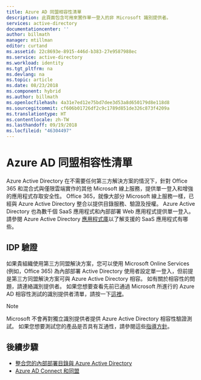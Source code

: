 ```yaml
---
title: Azure AD 同盟相容性清單
description: 此頁面包含可用來實作單一登入的非 Microsoft 識別提供者。
services: active-directory
documentationcenter: ''
author: billmath
manager: mtillman
editor: curtand
ms.assetid: 22c8693e-8915-446d-b383-27e9587988ec
ms.service: active-directory
ms.workload: identity
ms.tgt_pltfrm: na
ms.devlang: na
ms.topic: article
ms.date: 08/23/2018
ms.component: hybrid
ms.author: billmath
ms.openlocfilehash: 4a31e7ed12e75bd7dee3d53a8d650179d8e118d8
ms.sourcegitcommit: cf606b01726df2c9c1789d851de326c873f4209a
ms.translationtype: HT
ms.contentlocale: zh-TW
ms.lasthandoff: 09/19/2018
ms.locfileid: "46304497"
---
```

# <a name="azure-ad-federation-compatibility-list"></a>Azure AD 同盟相容性清單
Azure Active Directory 在不需要任何第三方解決方案的情況下，針對 Office 365 和混合式與僅限雲端實作的其他 Microsoft 線上服務，提供單一登入和增強的應用程式存取安全性。 Office 365，就像大部分 Microsoft 線上服務一樣，已經與 Azure Active Directory 整合以提供目錄服務、驗證及授權。 Azure Active Directory 也為數千個 SaaS 應用程式和內部部署 Web 應用程式提供單一登入。 請參閱 Azure Active Directory [應用程式庫](https://azuremarketplace.microsoft.com/marketplace/apps/category/azure-active-directory-apps)以了解支援的 SaaS 應用程式有哪些。 

## <a name="idp-validation"></a>IDP 驗證
如果貴組織使用第三方同盟解決方案，您可以使用 Microsoft Online Services (例如，Office 365) 為內部部署 Active Directory 使用者設定單一登入，但前提是第三方同盟解決方案可與 Azure Active Directory 相容。  如有關於相容性的問題，請連絡識別提供者。  如果您想要查看先前已通過 Microsoft 所進行的 Azure AD 相容性測試的識別提供者清單，請按一下[這裡](https://www.microsoft.com/download/details.aspx?id=56843)。 

>[!NOTE]
>Microsoft 不會再對獨立識別提供者提供 Azure Active Directory 相容性驗證測試。 如果您想要測試您的產品是否具有互通性，請參閱這些[指導方針](https://www.microsoft.com/download/details.aspx?id=56843)。 

## <a name="next-steps"></a>後續步驟

- [整合您的內部部署目錄與 Azure Active Directory](whatis-hybrid-identity.md)
- [Azure AD Connect 和同盟](how-to-connect-fed-whatis.md)
